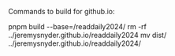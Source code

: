 Commands to build for github.io:

pnpm build --base=/readdaily2024/
rm -rf ../jeremysnyder.github.io/readdaily2024
mv dist/ ../jeremysnyder.github.io/readdaily2024/
